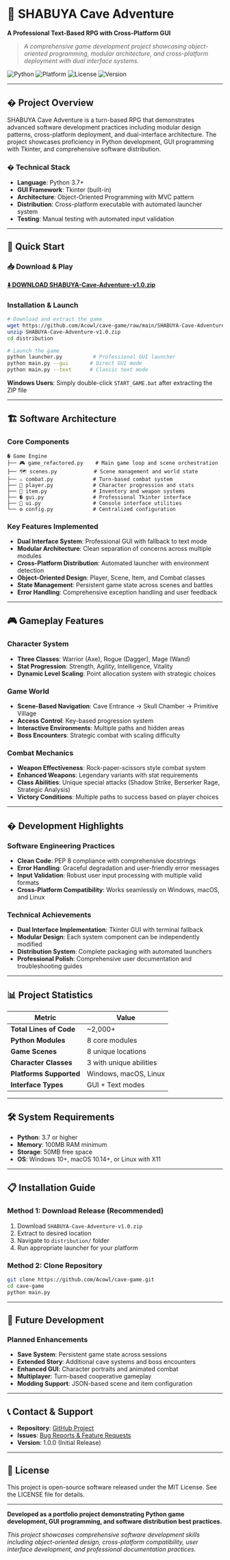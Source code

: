 # 🗻 SHABUYA Cave Adventure

**A Professional Text-Based RPG with Cross-Platform GUI**

> *A comprehensive game development project showcasing object-oriented programming, modular architecture, and cross-platform deployment with dual interface systems.*

![Python](https://img.shields.io/badge/Python-3.7+-blue.svg)
![Platform](https://img.shields.io/badge/Platform-Windows%20%7C%20macOS%20%7C%20Linux-lightgrey.svg)
![License](https://img.shields.io/badge/License-MIT-green.svg)
![Version](https://img.shields.io/badge/Version-1.0.0-orange.svg)

---

## � **Project Overview**

SHABUYA Cave Adventure is a turn-based RPG that demonstrates advanced software development practices including modular design patterns, cross-platform deployment, and dual-interface architecture. The project showcases proficiency in Python development, GUI programming with Tkinter, and comprehensive software distribution.

### **� Technical Stack**
- **Language**: Python 3.7+
- **GUI Framework**: Tkinter (built-in)
- **Architecture**: Object-Oriented Programming with MVC pattern
- **Distribution**: Cross-platform executable with automated launcher system
- **Testing**: Manual testing with automated input validation

---

## 🚀 **Quick Start**

### **📥 Download & Play**

**[⬇️ DOWNLOAD SHABUYA-Cave-Adventure-v1.0.zip](https://github.com/Acowl/cave-game/raw/main/SHABUYA-Cave-Adventure-v1.0.zip)**

### **Installation & Launch**
```bash
# Download and extract the game
wget https://github.com/Acowl/cave-game/raw/main/SHABUYA-Cave-Adventure-v1.0.zip
unzip SHABUYA-Cave-Adventure-v1.0.zip
cd distribution

# Launch the game
python launcher.py          # Professional GUI launcher
python main.py --gui       # Direct GUI mode  
python main.py --text      # Classic text mode
```

**Windows Users**: Simply double-click `START_GAME.bat` after extracting the ZIP file

---

## 🏗️ **Software Architecture**

### **Core Components**
```
� Game Engine
├── 🎮 game_refactored.py    # Main game loop and scene orchestration
├── 🗺️ scenes.py            # Scene management and world state
├── ⚔️ combat.py             # Turn-based combat system
├── 👤 player.py             # Character progression and stats
├── 🎒 item.py               # Inventory and weapon systems
├── �️ gui.py                # Professional Tkinter interface
├── 📝 ui.py                 # Console interface utilities
└── ⚙️ config.py             # Centralized configuration
```

### **Key Features Implemented**
- **Dual Interface System**: Professional GUI with fallback to text mode
- **Modular Architecture**: Clean separation of concerns across multiple modules  
- **Cross-Platform Distribution**: Automated launcher with environment detection
- **Object-Oriented Design**: Player, Scene, Item, and Combat classes
- **State Management**: Persistent game state across scenes and battles
- **Error Handling**: Comprehensive exception handling and user feedback

---

## 🎮 **Gameplay Features**

### **Character System**
- **Three Classes**: Warrior (Axe), Rogue (Dagger), Mage (Wand)
- **Stat Progression**: Strength, Agility, Intelligence, Vitality
- **Dynamic Level Scaling**: Point allocation system with strategic choices

### **Game World**
- **Scene-Based Navigation**: Cave Entrance → Skull Chamber → Primitive Village
- **Access Control**: Key-based progression system
- **Interactive Environments**: Multiple paths and hidden areas
- **Boss Encounters**: Strategic combat with scaling difficulty

### **Combat Mechanics**
- **Weapon Effectiveness**: Rock-paper-scissors style combat system
- **Enhanced Weapons**: Legendary variants with stat requirements
- **Class Abilities**: Unique special attacks (Shadow Strike, Berserker Rage, Strategic Analysis)
- **Victory Conditions**: Multiple paths to success based on player choices

---

## � **Development Highlights**

### **Software Engineering Practices**
- **Clean Code**: PEP 8 compliance with comprehensive docstrings
- **Error Handling**: Graceful degradation and user-friendly error messages
- **Input Validation**: Robust user input processing with multiple valid formats
- **Cross-Platform Compatibility**: Works seamlessly on Windows, macOS, and Linux

### **Technical Achievements**
- **Dual Interface Implementation**: Tkinter GUI with terminal fallback
- **Modular Design**: Each system component can be independently modified
- **Distribution System**: Complete packaging with automated launchers
- **Professional Polish**: Comprehensive user documentation and troubleshooting guides

---

## 📊 **Project Statistics**

| Metric | Value |
|--------|-------|
| **Total Lines of Code** | ~2,000+ |
| **Python Modules** | 8 core modules |
| **Game Scenes** | 8 unique locations |
| **Character Classes** | 3 with unique abilities |
| **Platforms Supported** | Windows, macOS, Linux |
| **Interface Types** | GUI + Text modes |

---

## 🛠️ **System Requirements**

- **Python**: 3.7 or higher
- **Memory**: 100MB RAM minimum  
- **Storage**: 50MB free space
- **OS**: Windows 10+, macOS 10.14+, or Linux with X11

---

## 📋 **Installation Guide**

### **Method 1: Download Release (Recommended)**
1. Download `SHABUYA-Cave-Adventure-v1.0.zip`
2. Extract to desired location
3. Navigate to `distribution/` folder
4. Run appropriate launcher for your platform

### **Method 2: Clone Repository**
```bash
git clone https://github.com/Acowl/cave-game.git
cd cave-game
python main.py
```

---

## 🎯 **Future Development**

### **Planned Enhancements**
- **Save System**: Persistent game state across sessions
- **Extended Story**: Additional cave systems and boss encounters  
- **Enhanced GUI**: Character portraits and animated combat
- **Multiplayer**: Turn-based cooperative gameplay
- **Modding Support**: JSON-based scene and item configuration

---

## 📞 **Contact & Support**

- **Repository**: [GitHub Project](https://github.com/Acowl/cave-game)
- **Issues**: [Bug Reports & Feature Requests](https://github.com/Acowl/cave-game/issues)
- **Version**: 1.0.0 (Initial Release)

---

## 📄 **License**

This project is open-source software released under the MIT License. See the LICENSE file for details.

---

**Developed as a portfolio project demonstrating Python game development, GUI programming, and software distribution best practices.**

*This project showcases comprehensive software development skills including object-oriented design, cross-platform compatibility, user interface development, and professional documentation practices.*
